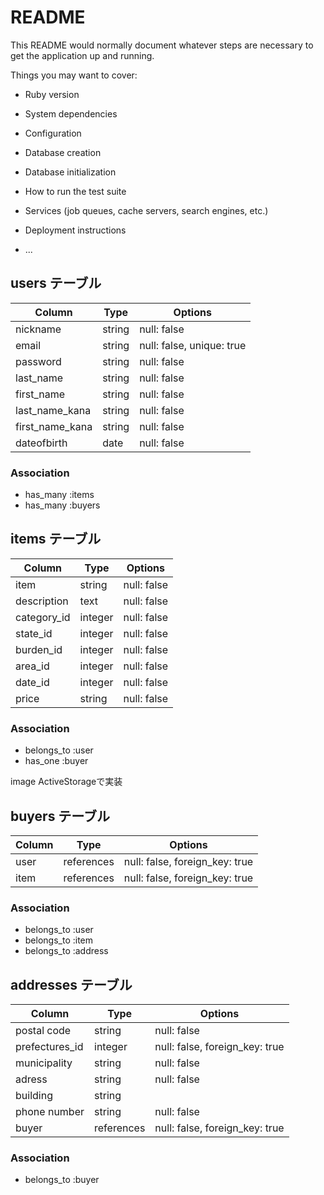 # README

This README would normally document whatever steps are necessary to get the
application up and running.

Things you may want to cover:

* Ruby version

* System dependencies

* Configuration

* Database creation

* Database initialization

* How to run the test suite

* Services (job queues, cache servers, search engines, etc.)

* Deployment instructions

* ...


## users テーブル

|  Column         | Type   | Options                  |
|  --------       | ------ | ------------------------ |
| nickname        | string | null: false              |
| email           | string | null: false, unique: true|
| password        | string | null: false              |
| last_name       | string | null: false              |
| first_name      | string | null: false              |
| last_name_kana  | string | null: false              |
| first_name_kana | string | null: false              |
| dateofbirth     | date   | null: false              |


### Association

- has_many   :items
- has_many   :buyers


## items テーブル

|  Column     | Type    | Options                       |
|  --------   | ------  | ----------------------------  |
| item        | string  |       null: false             |
| description | text    |       null: false             |
| category_id | integer |       null: false             |
| state_id    | integer |       null: false             |
| burden_id   | integer |       null: false             |
| area_id     | integer |       null: false             |
| date_id     | integer |       null: false             |
| price       | string  |       null: false             |


### Association

- belongs_to :user
- has_one    :buyer


image    ActiveStorageで実装


## buyers テーブル

|  Column      | Type       | Options                        |
|  --------    | ---------- | -----------------------------  |
| user         | references | null: false, foreign_key: true |
| item         | references | null: false, foreign_key: true |

### Association

- belongs_to :user
- belongs_to :item
- belongs_to :address


## addresses テーブル

|  Column         | Type       | Options                            |
|  --------       | ------     | ------------------------------     |
| postal code     | string     | null: false                        |
| prefectures_id  | integer    | null: false, foreign_key: true     |
| municipality    | string     | null: false                        |
| adress          | string     | null: false                        |
| building        | string     |                                    |
| phone number    | string     | null: false                        |
| buyer           | references | null: false, foreign_key: true     |
### Association

- belongs_to :buyer